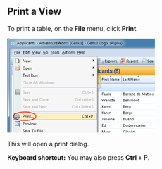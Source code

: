 ## Print a View

To print a table, on the **File** menu, click **Print**.

![ID3942A950613E4A1A.ID576E8AAD1CB04025.png](media/ID3942A950613E4A1A.ID576E8AAD1CB04025.png)

This will open a print dialog.

**Keyboard shortcut:** You may also press **Ctrl + P**.